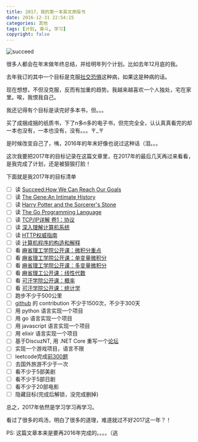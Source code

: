 ```yaml
---
title: 2017，我的第一本英文原版书
date: 2016-12-31 22:54:15
categories: 其他
tags: [计划, 奋斗, 学习]
copyright: false
---
```

<!--more-->
![succeed](http://oj3pzn0i5.bkt.clouddn.com/succeed_how_we_can_reach_our_goals.jpg)

很多人都会在年末做年终总结，并给明年列个计划。比如去年12月底的我。

去年我订的其中一个目标是克服[社交恐惧](https://www.zhihu.com/question/29773433)这种病，如果这是种病的话。

现在想想，不但没克服，反而有加重的趋势。我越来越喜欢一个人独处，宅在家里。唉，我恨我自己。

我还记得有个目标是读完好多本书，但。。。

买了成捆成捆的纸质书，下了n多n多的电子书，但完完全全，认认真真看完的却一本也没有，一本也没有，没有。。。〒_〒

是时候改变自己了，咦，2016年的年末好像也说过这种话（泪。。。

这次我要把2017年的目标记录在这篇文章里，在2017年的最后几天再过来看看，是我完成了计划，还是被狠狠打脸！

下面就是我2017年的目标清单

- [ ] 读 [Succeed:How We Can Reach Our Goals](https://book.douban.com/subject/5934941/)
- [ ] 读 [The Gene:An Intimate History](https://book.douban.com/subject/26754245/)
- [ ] 读 [Harry Potter and the Sorcerer's Stone](https://book.douban.com/subject/1340758/)
- [ ] 读 [The Go Programming Language](https://book.douban.com/subject/26337545/)
- [ ] 读 [TCP/IP详解 卷1：协议](https://book.douban.com/subject/1088054/)
- [ ] 读 [深入理解计算机系统](https://book.douban.com/subject/1230413/)
- [ ] 读 [HTTP权威指南](https://book.douban.com/subject/10746113/)
- [ ] 读 [计算机程序的构造和解释](https://book.douban.com/subject/1148282/)
- [ ] 看 [麻省理工学院公开课：微积分重点](http://open.163.com/special/opencourse/weijifen.html)
- [ ] 看 [麻省理工学院公开课：单变量微积分](http://v.163.com/special/sp/singlevariablecalculus.html)
- [ ] 看 [麻省理工学院公开课：多变量微积分](http://open.163.com/special/opencourse/multivariable.html)
- [ ] 看 [麻省理工公开课：线性代数](http://v.163.com/special/opencourse/daishu.html)
- [ ] 看 [可汗学院公开课：概率](http://open.163.com/special/Khan/probability.html)
- [ ] 看 [可汗学院公开课：统计学](http://open.163.com/special/Khan/khstatistics.html)
- [ ] 跑步不少于500公里
- [ ] [github](https://github.com/codeyu) 的 contribution 不少于1500次，不少于300天
- [ ] 用 python 语言实现一个项目
- [ ] 用 go 语言实现一个项目
- [ ] 用 javascript 语言实现一个项目
- [ ] 用 elixir 语言实现一个项目
- [ ] 基于DiscuzNT, 用 .NET Core 重写一个[论坛](https://github.com/codeyu/DiscuzCore)
- [ ] 实现一个游戏项目，语言不限
- [ ] leetcode完成[前300题](https://github.com/codeyu/LeetCode)
- [ ] 去国外旅游不少于一次
- [ ] 看不少于5部美剧
- [ ] 看不少于5部日剧
- [ ] 看不少于20部电影
- [ ] 隐藏目标(完成后解锁，没完成删掉)

总之，2017年依然是学习学习再学习。

看过了很多的鸡汤，明白了很多的道理，难道就过不好2017这一年？！

PS: 这篇文章本来是要再2016年完成的。。。。（逃